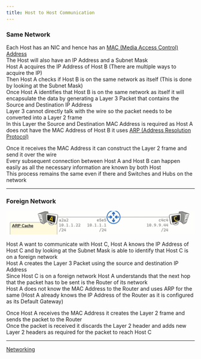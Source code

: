 ```yaml
---
title: Host to Host Communication
---
```


### Same Network

Each Host has an NIC and hence has an [MAC (Media Access Control) Address](../TCP-IP%20Layers/2%20-%20Data%20Link%20%28Network%20Interface%29%20Protocols/MAC%20%28Media%20Access%20Control%29%20Address.md)  
The Host will also have an IP Address and a Subnet Mask  
Host A acquires the IP Address of Host B (There are multiple ways to acquire the IP)  
Then Host A checks if Host B is on the same network as itself (This is done by looking at the Subnet Mask)  
Once Host A identifies that Host B is on the same network as itself it will encapsulate the data by generating a Layer 3 Packet that contains the Source and Destination IP Address  
Layer 3 cannot directly talk with the wire so the packet needs to be converted into a Layer 2 frame  
In this Layer the Source and Destination MAC Address is required as Host A does not have the MAC Address of Host B it uses [ARP (Address Resolution Protocol)](../TCP-IP%20Layers/2%20-%20Data%20Link%20%28Network%20Interface%29%20Protocols/ARP%20%28Address%20Resolution%20Protocol%29.md)

Once it receives the MAC Address it can construct the Layer 2 frame and send it over the wire  
Every subsequent connection between Host A and Host B can happen easily as all the necessary information are known by both Host  
This process remains the same even if there and Switches and Hubs on the network

---

### Foreign Network

![Foreign Network Communication](../images/foreign_network_communication.png)

Host A want to communicate with Host C, Host A knows the IP Address of Host C and by looking at the Subnet Mask is able to identify that Host C is on a foreign network  
Host A creates the Layer 3 Packet using the source and destination IP Address  
Since Host C is on a foreign network Host A understands that the next hop that the packet has to be sent is the Router of its network  
Host A does not know the MAC Address to the Router and uses ARP for the same (Host A already knows the IP Address of the Router as it is configured as its Default Gateway)

Once Host A receives the MAC Address it creates the Layer 2 frame and sends the packet to the Router  
Once the packet is received it discards the Layer 2 header and adds new Layer 2 headers as required for the packet to reach Host C

---

[Networking](../Networking.md)